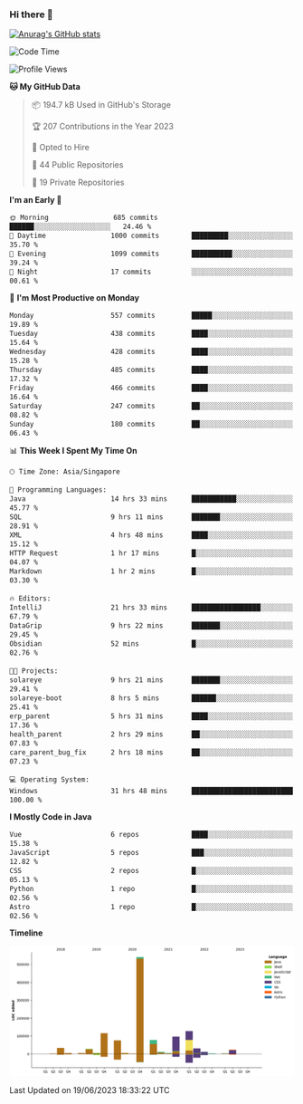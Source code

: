 ### Hi there 👋

[![Anurag's GitHub stats](https://github-readme-stats.vercel.app/api?username=xiumu2017&show_icons=true&theme=radical)](https://github.com/anuraghazra/github-readme-stats)

<!--
**xiumu2017/xiumu2017** is a ✨ _special_ ✨ repository because its `README.md` (this file) appears on your GitHub profile.

Here are some ideas to get you started:

- 🔭 I’m currently working on ...
- 🌱 I’m currently learning ...
- 👯 I’m looking to collaborate on ...
- 🤔 I’m looking for help with ...
- 💬 Ask me about ...
- 📫 How to reach me: ...
- 😄 Pronouns: ...
- ⚡ Fun fact: ...
-->

<!--START_SECTION:waka-->
![Code Time](http://img.shields.io/badge/Code%20Time-1%2C508%20hrs%2044%20mins-blue)

![Profile Views](http://img.shields.io/badge/Profile%20Views-0-blue)

**🐱 My GitHub Data** 

> 📦 194.7 kB Used in GitHub's Storage 
 > 
> 🏆 207 Contributions in the Year 2023
 > 
> 💼 Opted to Hire
 > 
> 📜 44 Public Repositories 
 > 
> 🔑 19 Private Repositories 
 > 
**I'm an Early 🐤** 

```text
🌞 Morning                685 commits         ██████░░░░░░░░░░░░░░░░░░░   24.46 % 
🌆 Daytime                1000 commits        █████████░░░░░░░░░░░░░░░░   35.70 % 
🌃 Evening                1099 commits        ██████████░░░░░░░░░░░░░░░   39.24 % 
🌙 Night                  17 commits          ░░░░░░░░░░░░░░░░░░░░░░░░░   00.61 % 
```
📅 **I'm Most Productive on Monday** 

```text
Monday                   557 commits         █████░░░░░░░░░░░░░░░░░░░░   19.89 % 
Tuesday                  438 commits         ████░░░░░░░░░░░░░░░░░░░░░   15.64 % 
Wednesday                428 commits         ████░░░░░░░░░░░░░░░░░░░░░   15.28 % 
Thursday                 485 commits         ████░░░░░░░░░░░░░░░░░░░░░   17.32 % 
Friday                   466 commits         ████░░░░░░░░░░░░░░░░░░░░░   16.64 % 
Saturday                 247 commits         ██░░░░░░░░░░░░░░░░░░░░░░░   08.82 % 
Sunday                   180 commits         ██░░░░░░░░░░░░░░░░░░░░░░░   06.43 % 
```


📊 **This Week I Spent My Time On** 

```text
🕑︎ Time Zone: Asia/Singapore

💬 Programming Languages: 
Java                     14 hrs 33 mins      ███████████░░░░░░░░░░░░░░   45.77 % 
SQL                      9 hrs 11 mins       ███████░░░░░░░░░░░░░░░░░░   28.91 % 
XML                      4 hrs 48 mins       ████░░░░░░░░░░░░░░░░░░░░░   15.12 % 
HTTP Request             1 hr 17 mins        █░░░░░░░░░░░░░░░░░░░░░░░░   04.07 % 
Markdown                 1 hr 2 mins         █░░░░░░░░░░░░░░░░░░░░░░░░   03.30 % 

🔥 Editors: 
IntelliJ                 21 hrs 33 mins      █████████████████░░░░░░░░   67.79 % 
DataGrip                 9 hrs 22 mins       ███████░░░░░░░░░░░░░░░░░░   29.45 % 
Obsidian                 52 mins             █░░░░░░░░░░░░░░░░░░░░░░░░   02.76 % 

🐱‍💻 Projects: 
solareye                 9 hrs 21 mins       ███████░░░░░░░░░░░░░░░░░░   29.41 % 
solareye-boot            8 hrs 5 mins        ██████░░░░░░░░░░░░░░░░░░░   25.41 % 
erp_parent               5 hrs 31 mins       ████░░░░░░░░░░░░░░░░░░░░░   17.36 % 
health_parent            2 hrs 29 mins       ██░░░░░░░░░░░░░░░░░░░░░░░   07.83 % 
care_parent_bug_fix      2 hrs 18 mins       ██░░░░░░░░░░░░░░░░░░░░░░░   07.23 % 

💻 Operating System: 
Windows                  31 hrs 48 mins      █████████████████████████   100.00 % 
```

**I Mostly Code in Java** 

```text
Vue                      6 repos             ████░░░░░░░░░░░░░░░░░░░░░   15.38 % 
JavaScript               5 repos             ███░░░░░░░░░░░░░░░░░░░░░░   12.82 % 
CSS                      2 repos             █░░░░░░░░░░░░░░░░░░░░░░░░   05.13 % 
Python                   1 repo              █░░░░░░░░░░░░░░░░░░░░░░░░   02.56 % 
Astro                    1 repo              █░░░░░░░░░░░░░░░░░░░░░░░░   02.56 % 
```



**Timeline**

![Lines of Code chart](https://raw.githubusercontent.com/xiumu2017/xiumu2017/main/assets/bar_graph.png)


 Last Updated on 19/06/2023 18:33:22 UTC
<!--END_SECTION:waka-->
